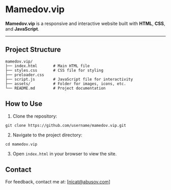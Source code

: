 # Mamedov.vip

**Mamedov.vip** is a responsive and interactive website built with **HTML**, **CSS**, and **JavaScript**.

---

## Project Structure






```
mamedov.vip/
├── index.html       # Main HTML file
├── styles.css       # CSS file for styling
├── preloader.css    
├── script.js        # JavaScript file for interactivity
├── assets/          # Folder for images, icons, etc.
└── README.md        # Project documentation
```

## How to Use

1. Clone the repository:
```
git clone https://github.com/username/mamedov.vip.git

```
2. Navigate to the project directory:
```
cd mamedov.vip

```

3. Open ```index.html``` in your browser to view the site.


## Contact
For feedback, contact me at: [nicat@abusov.com]
